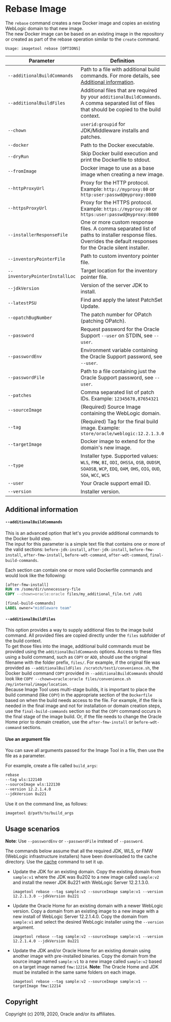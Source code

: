 # Rebase Image

The `rebase` command creates a new Docker image and copies an existing WebLogic domain to that new image.  
The new Docker image can be based on an existing image in the repository or created as part of the rebase operation 
similar to the `create` command.

```
Usage: imagetool rebase [OPTIONS]
```

| Parameter | Definition | Default |
| --- | --- | --- |
| `--additionalBuildCommands` | Path to a file with additional build commands. For more details, see [Additional information](#additional-information). |
| `--additionalBuildFiles` | Additional files that are required by your `additionalBuildCommands`.  A comma separated list of files that should be copied to the build context. |
| `--chown` | `userid:groupid` for JDK/Middleware installs and patches.  | `oracle:oracle` |
| `--docker` | Path to the Docker executable.  |  `docker` |
| `--dryRun` | Skip Docker build execution and print the Dockerfile to stdout.  |  |
| `--fromImage` | Docker image to use as a base image when creating a new image. | `oraclelinux:7-slim`  |
| `--httpProxyUrl` | Proxy for the HTTP protocol. Example: `http://myproxy:80` or `http:user:passwd@myproxy:8080`  |   |
| `--httpsProxyUrl` | Proxy for the HTTPS protocol. Example: `https://myproxy:80` or `https:user:passwd@myproxy:8080`  |   |
| `--installerResponseFile` | One or more custom response files. A comma separated list of paths to installer response files. Overrides the default responses for the Oracle silent installer.  |   |
| `--inventoryPointerFile` | Path to custom inventory pointer file.  |   |
| `--inventoryPointerInstallLoc` | Target location for the inventory pointer file.  |   |
| `--jdkVersion` | Version of the server JDK to install.  | `8u202`  |
| `--latestPSU` | Find and apply the latest PatchSet Update.  |   |
| `--opatchBugNumber` | The patch number for OPatch (patching OPatch).  |   |
| `--password` | Request password for the Oracle Support `--user` on STDIN, see `--user`.  |   |
| `--passwordEnv` | Environment variable containing the Oracle Support password, see `--user`.  |   |
| `--passwordFile` | Path to a file containing just the Oracle Support password, see `--user`.  |   |
| `--patches` | Comma separated list of patch IDs. Example: `12345678,87654321`  |   |
| `--sourceImage` | (Required) Source Image containing the WebLogic domain. |   |
| `--tag` | (Required) Tag for the final build image. Example: `store/oracle/weblogic:12.2.1.3.0`  |   |
| `--targetImage` | Docker image to extend for the domain's new image. |   |
| `--type` | Installer type. Supported values: `WLS`, `FMW`, `BI`, `ODI`, `OHSSA`, `OSB`, `OUDSM`, `SOAOSB`, `WCP`, `EDQ`, `OAM`, `OHS`, `OIG`, `OUD`, `SOA`, `WCC`, `WCS`  | `WLS`  |
| `--user` | Your Oracle support email ID.  |   |
| `--version` | Installer version. | `12.2.1.3.0`  |

## Additional information

#### `--additionalBuildCommands`

This is an advanced option that let's you provide additional commands to the Docker build step.  
The input for this parameter is a simple text file that contains one or more of the valid sections: `before-jdk-install`, `after-jdk-install`, `before-fmw-install`, `after-fmw-install`, `before-wdt-command`, `after-wdt-command`, `final-build-commands`.

Each section can contain one or more valid Dockerfile commands and would look like the following:

```dockerfile
[after-fmw-install]
RUN rm /some/dir/unnecessary-file
COPY --chown=oracle:oracle files/my_additional_file.txt /u01

[final-build-commands]
LABEL owner="middleware team"
```

#### `--additionalBuildFiles`

This option provides a way to supply additional files to the image build command.
All provided files are copied directly under the `files` subfolder of the build context.  
To get those files into the image, additional build commands must be provided using the `additionalBuildCommands` options.
Access to these files using a build command, such as `COPY` or `ADD`, should use the original filename 
with the folder prefix, `files/`.  For example, if the 
original file was provided as `--additionalBuildFiles /scratch/test1/convenience.sh`, the Docker build command `COPY`
provided in `--additionalBuildCommands` should look like 
`COPY --chown=oracle:oracle files/convenience.sh /my/internal/image/location`.  
Because Image Tool uses multi-stage 
builds, it is important to place the build command (like `COPY`) in the appropriate section of the `Dockerfile` based
on when the build needs access to the file.  For example, if the file is needed in the final image and not for 
installation or domain creation steps, use the `final-build-commands` section so that the `COPY` command occurs in the 
final stage of the image build.  Or, if the file needs to change the Oracle Home prior to domain creation, use 
the `after-fmw-install` or `before-wdt-command` sections.

#### Use an argument file

You can save all arguments passed for the Image Tool in a file, then use the file as a parameter.

For example, create a file called `build_args`:

```bash
rebase
--tag wls:122140
--sourceImage wls:122130
--version 12.2.1.4.0
--jdkVersion 8u221
```

Use it on the command line, as follows:

```bash
imagetool @/path/to/build_args
```


## Usage scenarios

**Note**: Use `--passwordEnv` or `--passwordFile` instead of `--password`.

The commands below assume that all the required JDK, WLS, or FMW (WebLogic infrastructure installers) have been downloaded
 to the cache directory. Use the [cache](cache.md) command to set it up.


- Update the JDK for an existing domain.  Copy the existing domain from `sample:v1` where the JDK was 8u202 to a new 
image called `sample:v2` and install the newer JDK 8u221 with WebLogic Server 12.2.1.3.0.
    ```
    imagetool rebase --tag sample:v2 --sourceImage sample:v1 --version 12.2.1.3.0 --jdkVersion 8u221 
    ```

- Update the Oracle Home for an existing domain with a newer WebLogic version.  Copy a domain from an existing image to 
a new image with a new install of WebLogic Server 12.2.1.4.0.  Copy the domain 
from `sample:v1` and select the desired WebLogic installer using the `--version` argument.  
    ```
    imagetool rebase --tag sample:v2 --sourceImage sample:v1 --version 12.2.1.4.0 --jdkVersion 8u221 
    ```

- Update the JDK and/or Oracle Home for an existing domain using another image with pre-installed binaries. 
Copy the domain from the source image named `sample:v1` to a new image called `sample:v2` based on a target image 
named `fmw:12214`.  **Note**: The Oracle Home and JDK must be installed in the same same folders on each image.
    ```
    imagetool rebase --tag sample:v2 --sourceImage sample:v1 --targetImage fmw:12214
    ```


## Copyright
Copyright (c) 2019, 2020, Oracle and/or its affiliates.
